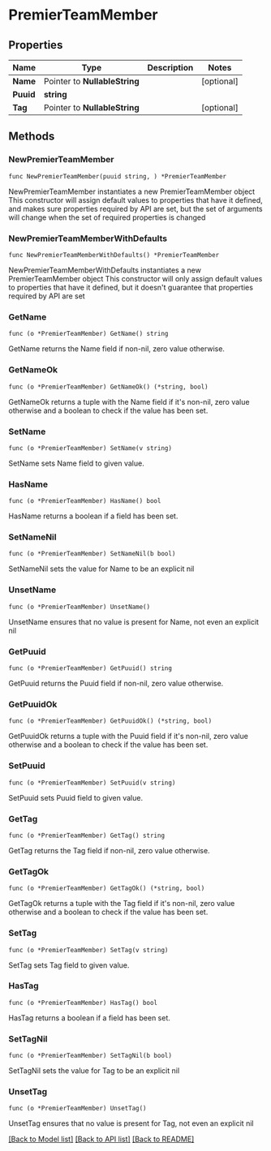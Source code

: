 # PremierTeamMember

## Properties

Name | Type | Description | Notes
------------ | ------------- | ------------- | -------------
**Name** | Pointer to **NullableString** |  | [optional] 
**Puuid** | **string** |  | 
**Tag** | Pointer to **NullableString** |  | [optional] 

## Methods

### NewPremierTeamMember

`func NewPremierTeamMember(puuid string, ) *PremierTeamMember`

NewPremierTeamMember instantiates a new PremierTeamMember object
This constructor will assign default values to properties that have it defined,
and makes sure properties required by API are set, but the set of arguments
will change when the set of required properties is changed

### NewPremierTeamMemberWithDefaults

`func NewPremierTeamMemberWithDefaults() *PremierTeamMember`

NewPremierTeamMemberWithDefaults instantiates a new PremierTeamMember object
This constructor will only assign default values to properties that have it defined,
but it doesn't guarantee that properties required by API are set

### GetName

`func (o *PremierTeamMember) GetName() string`

GetName returns the Name field if non-nil, zero value otherwise.

### GetNameOk

`func (o *PremierTeamMember) GetNameOk() (*string, bool)`

GetNameOk returns a tuple with the Name field if it's non-nil, zero value otherwise
and a boolean to check if the value has been set.

### SetName

`func (o *PremierTeamMember) SetName(v string)`

SetName sets Name field to given value.

### HasName

`func (o *PremierTeamMember) HasName() bool`

HasName returns a boolean if a field has been set.

### SetNameNil

`func (o *PremierTeamMember) SetNameNil(b bool)`

 SetNameNil sets the value for Name to be an explicit nil

### UnsetName
`func (o *PremierTeamMember) UnsetName()`

UnsetName ensures that no value is present for Name, not even an explicit nil
### GetPuuid

`func (o *PremierTeamMember) GetPuuid() string`

GetPuuid returns the Puuid field if non-nil, zero value otherwise.

### GetPuuidOk

`func (o *PremierTeamMember) GetPuuidOk() (*string, bool)`

GetPuuidOk returns a tuple with the Puuid field if it's non-nil, zero value otherwise
and a boolean to check if the value has been set.

### SetPuuid

`func (o *PremierTeamMember) SetPuuid(v string)`

SetPuuid sets Puuid field to given value.


### GetTag

`func (o *PremierTeamMember) GetTag() string`

GetTag returns the Tag field if non-nil, zero value otherwise.

### GetTagOk

`func (o *PremierTeamMember) GetTagOk() (*string, bool)`

GetTagOk returns a tuple with the Tag field if it's non-nil, zero value otherwise
and a boolean to check if the value has been set.

### SetTag

`func (o *PremierTeamMember) SetTag(v string)`

SetTag sets Tag field to given value.

### HasTag

`func (o *PremierTeamMember) HasTag() bool`

HasTag returns a boolean if a field has been set.

### SetTagNil

`func (o *PremierTeamMember) SetTagNil(b bool)`

 SetTagNil sets the value for Tag to be an explicit nil

### UnsetTag
`func (o *PremierTeamMember) UnsetTag()`

UnsetTag ensures that no value is present for Tag, not even an explicit nil

[[Back to Model list]](../README.md#documentation-for-models) [[Back to API list]](../README.md#documentation-for-api-endpoints) [[Back to README]](../README.md)


